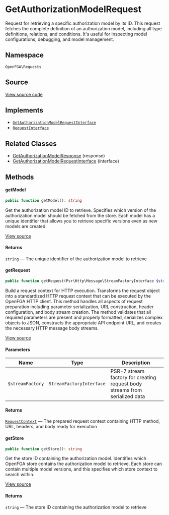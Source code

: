 # GetAuthorizationModelRequest

Request for retrieving a specific authorization model by its ID. This request fetches the complete definition of an authorization model, including all type definitions, relations, and conditions. It&#039;s useful for inspecting model configurations, debugging, and model management.

## Namespace

`OpenFGA\Requests`

## Source

[View source code](https://github.com/evansims/openfga-php/blob/main/src/Requests/GetAuthorizationModelRequest.php)

## Implements

* [`GetAuthorizationModelRequestInterface`](GetAuthorizationModelRequestInterface.md)
* [`RequestInterface`](RequestInterface.md)

## Related Classes

* [GetAuthorizationModelResponse](Responses/GetAuthorizationModelResponse.md) (response)
* [GetAuthorizationModelRequestInterface](Requests/GetAuthorizationModelRequestInterface.md) (interface)

## Methods

#### getModel

```php
public function getModel(): string

```

Get the authorization model ID to retrieve. Specifies which version of the authorization model should be fetched from the store. Each model has a unique identifier that allows you to retrieve specific versions even as new models are created.

[View source](https://github.com/evansims/openfga-php/blob/main/src/Requests/GetAuthorizationModelRequest.php#L56)

#### Returns

`string` — The unique identifier of the authorization model to retrieve

#### getRequest

```php
public function getRequest(Psr\Http\Message\StreamFactoryInterface $streamFactory): OpenFGA\Network\RequestContext

```

Build a request context for HTTP execution. Transforms the request object into a standardized HTTP request context that can be executed by the OpenFGA HTTP client. This method handles all aspects of request preparation including parameter serialization, URL construction, header configuration, and body stream creation. The method validates that all required parameters are present and properly formatted, serializes complex objects to JSON, constructs the appropriate API endpoint URL, and creates the necessary HTTP message body streams.

[View source](https://github.com/evansims/openfga-php/blob/main/src/Requests/GetAuthorizationModelRequest.php#L65)

#### Parameters

| Name             | Type                     | Description                                                                 |
| ---------------- | ------------------------ | --------------------------------------------------------------------------- |
| `$streamFactory` | `StreamFactoryInterface` | PSR-7 stream factory for creating request body streams from serialized data |

#### Returns

[`RequestContext`](Network/RequestContext.md) — The prepared request context containing HTTP method, URL, headers, and body ready for execution

#### getStore

```php
public function getStore(): string

```

Get the store ID containing the authorization model. Identifies which OpenFGA store contains the authorization model to retrieve. Each store can contain multiple model versions, and this specifies which store context to search within.

[View source](https://github.com/evansims/openfga-php/blob/main/src/Requests/GetAuthorizationModelRequest.php#L77)

#### Returns

`string` — The store ID containing the authorization model to retrieve
